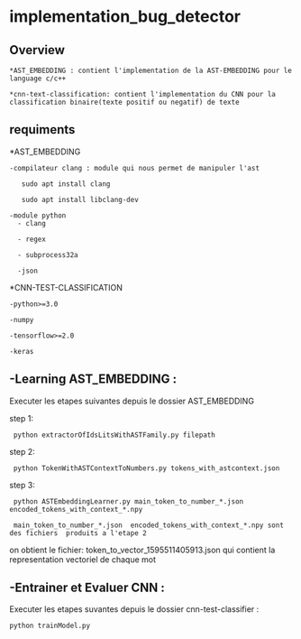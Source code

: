# implementation_bug_detector
Overview
----------
    *AST_EMBEDDING : contient l'implementation de la AST-EMBEDDING pour le language c/c++

    *cnn-text-classification: contient l'implementation du CNN pour la classification binaire(texte positif ou negatif) de texte 

requiments
------------
  *AST_EMBEDDING

    -compilateur clang : module qui nous permet de manipuler l'ast

       sudo apt install clang

       sudo apt install libclang-dev
       
    -module python
      - clang

      - regex

      - subprocess32a

      -json
      
  *CNN-TEST-CLASSIFICATION

    -python>=3.0

    -numpy
   
    -tensorflow>=2.0

    -keras
   
-Learning AST_EMBEDDING :
--------------------------
  Executer les etapes suivantes depuis le dossier AST_EMBEDDING
  
  step 1:
  
     python extractorOfIdsLitsWithASTFamily.py filepath 
     
  step 2:
  
     python TokenWithASTContextToNumbers.py tokens_with_astcontext.json   
     
  step 3:
  
     python ASTEmbeddingLearner.py main_token_to_number_*.json  encoded_tokens_with_context_*.npy
     
     main_token_to_number_*.json  encoded_tokens_with_context_*.npy sont des fichiers  produits a l'etape 2 
     
  on obtient le fichier: token_to_vector_1595511405913.json qui contient la representation vectoriel de chaque mot
  
-Entrainer et Evaluer  CNN :
--------------------------------
Executer les etapes suvantes  depuis le dossier cnn-test-classifier :

    python trainModel.py
